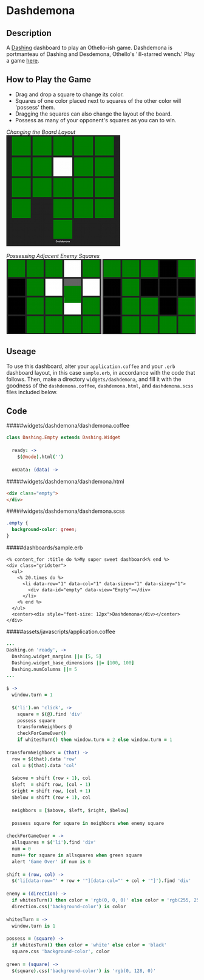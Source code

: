 Dashdemona
=
Description
-

A [Dashing](http://shopify.github.com/dashing) dashboard to play an Othello-ish game.  Dashdemona is portmanteau of Dashing and Desdemona, Othello's 'ill-starred wench.'  Play a game [here](http://dashdemona.herokuapp.com/sample).

How to Play the Game
-
* Drag and drop a square to change its color.
* Squares of one color placed next to squares of the other color will 'possess' them.
* Dragging the squares can also change the layout of the board.
* Possess as many of your opponent's squares as you can to win.

*Changing the Board Layout*<br>
![Screen Shot of Changing the Board Layout](/assets/images/dashdemona_changing_layout.png)

*Possessing Adjacent Enemy Squares*<br>
![Screen Shot of Possessing Adjacent Enemy Squares](/assets/images/possess.png)

Useage
-
To use this dashboard, alter your `application.coffee` and your `.erb` dashboard layout, in this case `sample.erb`, in accordance with the code that follows.  Then, make a directory `widgets/dashdemona`, and fill it with the goodness of the `dashdemona.coffee`, `dashdemona.html`, and `dashdemona.scss` files included below.

Code
-

#####widgets/dashdemona/dashdemona.coffee

```coffee
class Dashing.Empty extends Dashing.Widget

  ready: ->
    $(@node).html('')

  onData: (data) ->
```



#####widgets/dashdemona/dashdemona.html

```HTML
<div class="empty">
</div>
```


#####widgets/dashdemona/dashdemona.scss

```SCSS
.empty {
  background-color: green;
}
```

#####dashboards/sample.erb

```ERB
<% content_for :title do %>My super sweet dashboard<% end %>
<div class="gridster">
  <ul>
    <% 20.times do %>
      <li data-row="1" data-col="1" data-sizex="1" data-sizey="1">
        <div data-id="empty" data-view="Empty"></div>
      </li>
    <% end %>
  </ul>
  <center><div style="font-size: 12px">Dashdemona</div></center>
</div>
```

#####assets/javascripts/application.coffee

```coffee
...
Dashing.on 'ready', ->
  Dashing.widget_margins ||= [5, 5]
  Dashing.widget_base_dimensions ||= [100, 100]
  Dashing.numColumns ||= 5
...

$ ->
  window.turn = 1

  $('li').on 'click', ->
    square = $(@).find 'div'
    possess square
    transformNeighbors @
    checkForGameOver()
    if whitesTurn() then window.turn = 2 else window.turn = 1

transformNeighbors = (that) ->
  row = $(that).data 'row'
  col = $(that).data 'col'

  $above = shift (row - 1), col
  $left  = shift row, (col - 1)
  $right = shift row, (col + 1)
  $below = shift (row + 1), col

  neighbors = [$above, $left, $right, $below]

  possess square for square in neighbors when enemy square

checkForGameOver = ->
  allsquares = $('li').find 'div'
  num = 0
  num++ for square in allsquares when green square
  alert 'Game Over' if num is 0

shift = (row, col) ->
  $('li[data-row="' + row + '"][data-col="' + col + '"]').find 'div'

enemy = (direction) ->
  if whitesTurn() then color = 'rgb(0, 0, 0)' else color = 'rgb(255, 255, 255)'
  direction.css('background-color') is color

whitesTurn = ->
  window.turn is 1

possess = (square) ->
  if whitesTurn() then color = 'white' else color = 'black'
  square.css 'background-color', color

green = (square) ->
  $(square).css('background-color') is 'rgb(0, 128, 0)'

```
